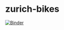 # zurich-bikes
[![Binder](https://mybinder.org/badge.svg)](https://mybinder.org/v2/gh/randulphmorales/zurich-bikes/master?urlpath=%2Flab)
